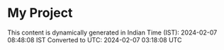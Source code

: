 # My Project

This content is dynamically generated in Indian Time (IST): 2024-02-07 08:48:08 IST
Converted to UTC: 2024-02-07 03:18:08 UTC
